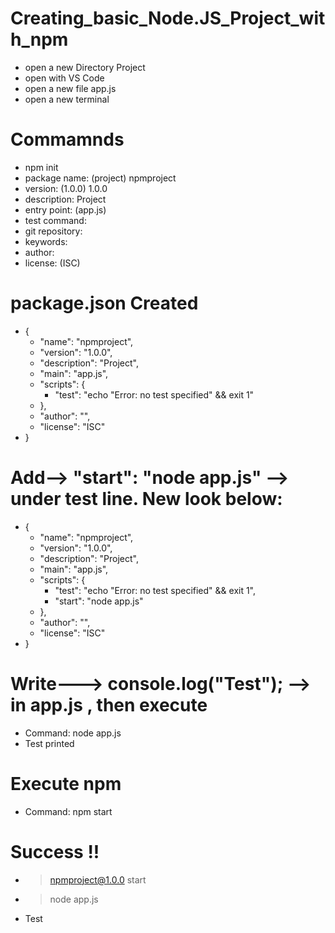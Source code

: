 # Creating_basic_Node.JS_Project_with_npm
- open a new Directory Project
- open with VS Code
- open a new file app.js
- open a new terminal
# Commamnds
- npm init
- package name: (project) npmproject
- version: (1.0.0) 1.0.0
- description: Project
- entry point: (app.js)
- test command:
- git repository:
- keywords:
- author:
- license: (ISC)
# package.json Created
- {
  - "name": "npmproject",
  - "version": "1.0.0",
  - "description": "Project",
  - "main": "app.js",
  - "scripts": {
    - "test": "echo \"Error: no test specified\" && exit 1"
  - },
  - "author": "",
  - "license": "ISC"
- }
# Add--> "start": "node app.js"  --> under test line. New look below:
- {
  - "name": "npmproject",
  - "version": "1.0.0",
  - "description": "Project",
  - "main": "app.js",
  - "scripts": {
    - "test": "echo \"Error: no test specified\" && exit 1",
    - "start": "node app.js"
  - },
  - "author": "",
  - "license": "ISC"
- }
# Write--->  console.log("Test");  --> in app.js , then execute 
- Command: node app.js
- Test printed
# Execute npm
- Command: npm start
# Success !!
- > npmproject@1.0.0 start
- > node app.js

- Test

